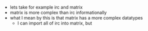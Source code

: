 - lets take for example irc and matrix
- matrix is more complex than irc informationally
- what I mean by this is that matrix has a more complex datatypes
	- I can import all of irc into matrix, but 